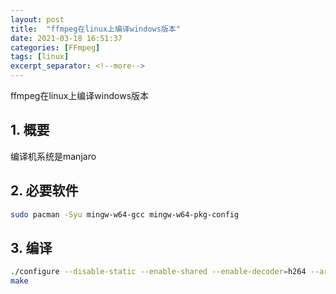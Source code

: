 ```yaml
---
layout: post
title:  "ffmpeg在linux上编译windows版本"
date: 2021-03-18 16:51:37
categories: [FFmpeg]
tags: [linux]
excerpt_separator: <!--more-->
---
```

ffmpeg在linux上编译windows版本
<!--more-->

## 1. 概要

编译机系统是manjaro

## 2. 必要软件

```bash
sudo pacman -Syu mingw-w64-gcc mingw-w64-pkg-config
```

## 3. 编译

```bash
./configure --disable-static --enable-shared --enable-decoder=h264 --arch=x86_64 --target-os=mingw64  --cross-prefix=x86_64-w64-mingw32- --prefix=./ffmpeg-4.3.git-mingw64-dev
make
```